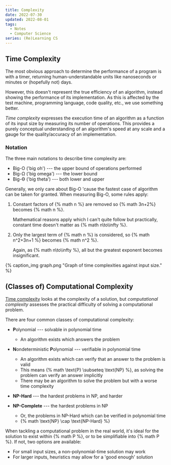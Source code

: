 ```yaml
---
title: Complexity
date: 2022-07-30
updated: 2022-08-01
tags:
  - Notes
  - Computer Science
series: (Re)Learning CS
---
```


## Time Complexity

The most obvious approach to determine the performance of a program is with a
timer, returning human-understandable units like nanoseconds or minutes or
(hopefully not) days.

However, this doesn't represent the true efficiency of an algorithm, instead
showing the performance of its implementation. As this is affected by the test
machine, programming language, code quality, etc., we use something better.

_Time complexity_ expresses the execution time of an algorithm as a function of
its input size by measuring its number of operations. This provides a purely
conceptual understanding of an algorithm's speed at any scale and a gauge for
the quality/accuracy of an implementation.

### Notation

The three main notations to describe time complexity are:

- Big-O ('big oh') --- the upper bound of operations performed
- Big-Ω ('big omega') --- the lower bound
- Big-ϴ ('big theta') --- both lower and upper

Generally, we only care about Big-O 'cause the fastest case of algorithm can be
taken for granted. When measuring Big-O, some rules apply:

1. Constant factors of {% math n %} are removed so {% math 3n+2%} becomes {%
   math n %}.

   Mathematical reasons apply which I can't quite follow but practically,
   constant time doesn't matter as {% math n\to\infty %}.

2. Only the largest term of {% math n %} is considered, so {% math n^2+3n+1 %}
   becomes {% math n^2 %}.

   Again, as {% math n\to\infty %}, all but the greatest exponent becomes
   insignificant.

{% caption_img graph.png "Graph of time complexities against input size." %}

## (Classes of) Computational Complexity

[Time complexity](#Time-Complexity) looks at the complexity of a solution, but
_computational complexity_ assesses the practical difficulty of solving a
computational problem.

There are four common classes of computational complexity:

- **P**olynomial --- solvable in polynomial time

  - An algorithm exists which answers the problem

  <!-- spellchecker: disable-next-line -->

- **N**ondeterministic **P**olynomial --- verifiable in polynomial time

  - An algorithm exists which can verify that an answer to the problem is valid
  - This means {% math \text{P} \subseteq \text{NP} %}, as solving the problem
    can verify an answer implicitly
  - There may be an algorithm to solve the problem but with a worse time
    complexity

- **NP-Hard** --- the hardest problems in NP, and harder

- **NP-Complete** --- the hardest problems in NP
  - Or, the problems in NP-Hard which can be verified in polynomial time
  - {% math \text{NP} \cap \text{NP-Hard} %}

When tackling a computational problem in the real world, it's ideal for the
solution to exist within {% math P %}, or to be simplifiable into {% math P %}.
If not, two options are available:

- For small input sizes, a non-polynomial-time solution may work
- For larger inputs, heuristics may allow for a 'good enough' solution
